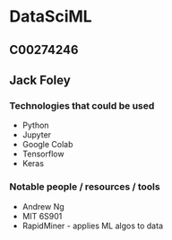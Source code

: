 # DataSciML

## C00274246
## Jack Foley

### Technologies that could be used

* Python
* Jupyter
* Google Colab
* Tensorflow
* Keras

### Notable people / resources / tools

* Andrew Ng
* MIT 6S901
* RapidMiner - applies ML algos to data